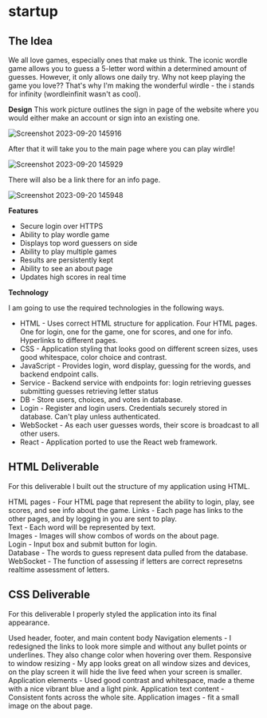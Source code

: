 # startup

## The Idea
We all love games, especially ones that make us think. The iconic wordle game allows you to guess a 5-letter word within a determined amount of guesses. However, it only allows one daily try. Why not keep playing the game you love?? That's why I'm making the wonderful wirdle - the i stands for infinity (wordleinfinit wasn't as cool).

**Design**
This work picture outlines the sign in page of the website where you would either make an account or sign into an existing one.

![Screenshot 2023-09-20 145916](https://github.com/tombe17/startup/assets/131499102/eef7cec1-ec90-4d73-a4d7-296de4a58362)

After that it will take you to the main page where you can play wirdle!

![Screenshot 2023-09-20 145929](https://github.com/tombe17/startup/assets/131499102/94838690-3ffa-46a8-b168-e88dee7e75cd)

There will also be a link there for an info page.

![Screenshot 2023-09-20 145948](https://github.com/tombe17/startup/assets/131499102/e2fac456-c0e3-46d2-b17c-8333b8dfc4c8)

**Features**
- Secure login over HTTPS
- Ability to play wordle game
- Displays top word guessers on side
- Ability to play multiple games
- Results are persistently kept
- Ability to see an about page
- Updates high scores in real time

**Technology**

I am going to use the required technologies in the following ways.

- HTML - Uses correct HTML structure for application. Four HTML pages. One for login, one for the game, one for scores, and one for info. Hyperlinks to different pages.
- CSS - Application styling that looks good on different screen sizes, uses good whitespace, color choice and contrast.
- JavaScript - Provides login, word display, guessing for the words, and backend endpoint calls.
- Service - Backend service with endpoints for:
login
retrieving guesses
submitting guesses
retrieving letter status
- DB - Store users, choices, and votes in database.
- Login - Register and login users. Credentials securely stored in database. Can't play unless authenticated.
- WebSocket - As each user guesses words, their score is broadcast to all other users.
- React - Application ported to use the React web framework.

## HTML Deliverable
For this deliverable I built out the structure of my application using HTML.

HTML pages - Four HTML page that represent the ability to login, play, see scores, and see info about the game.  Links - Each page has links to the other pages, and by logging in you are sent to play.  
Text - Each word will be represented by text.  
Images - Images will show combos of words on the about page.  
Login - Input box and submit button for login.  
Database - The words to guess represent data pulled from the database.  
WebSocket - The function of assessing if letters are correct represetns realtime assessment of letters.

## CSS Deliverable
For this deliverable I properly styled the application into its final appearance.

Used header, footer, and main content body
Navigation elements - I redesigned the links to look more simple and without any bullet points or underlines. They also change color when hovering over them.
Responsive to window resizing - My app looks great on all window sizes and devices, on the play screen it will hide the live feed when your screen is smaller.
Application elements - Used good contrast and whitespace, made a theme with a nice vibrant blue and a light pink.
Application text content - Consistent fonts across the whole site.
Application images - fit a small image on the about page.
